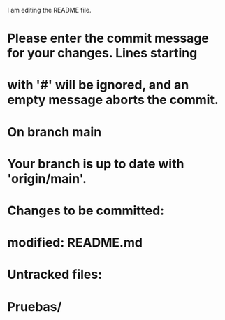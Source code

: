 I am editing the README file.
# Please enter the commit message for your changes. Lines starting
# with '#' will be ignored, and an empty message aborts the commit.
#
# On branch main
# Your branch is up to date with 'origin/main'.
#
# Changes to be committed:
#       modified:   README.md
#
# Untracked files:
#       Pruebas/
#
